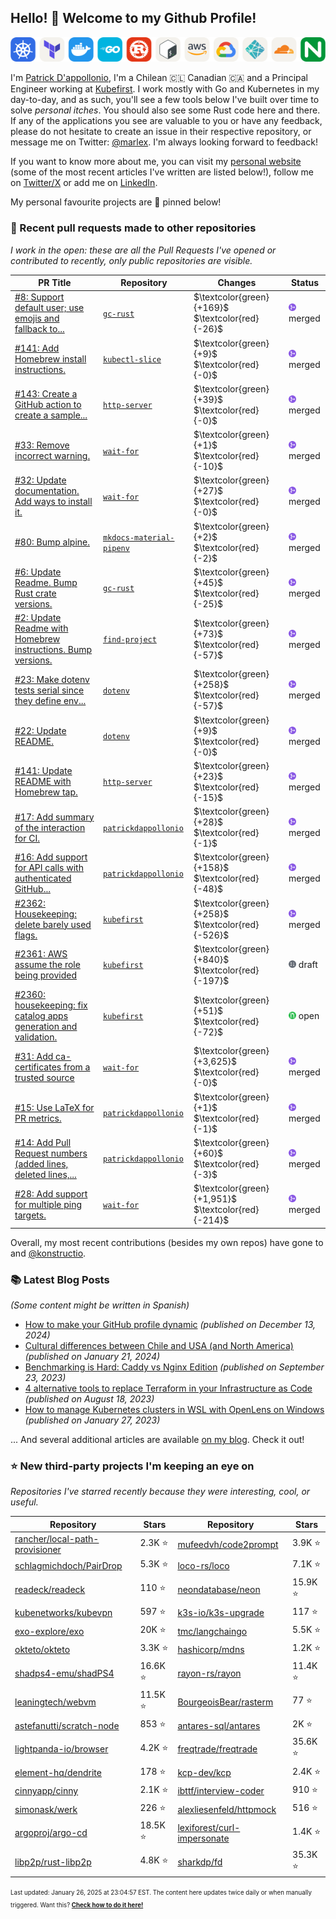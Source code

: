 <!-- DO NOT EDIT THIS FILE DIRECTLY! This file was automatically generated from the tool in this repo. -->

## Hello! :wave: Welcome to my Github Profile!

<p align="center">
  <picture><source media="(prefers-color-scheme: dark)" srcset="images/icons-dark.png"><source media="(prefers-color-scheme: light)" srcset="images/icons-light.png"><img src="images/icons-light.png" alt="Technologies I use"></picture>
</p>

I'm [Patrick D'appollonio](https://www.patrickdap.com), I'm a Chilean 🇨🇱 Canadian 🇨🇦 and a Principal Engineer working at [Kubefirst](https://kubefirst.io). I work mostly with Go and Kubernetes in my day-to-day, and as such, you'll see a few tools below I've built over time to solve *personal itches*. You should also see some Rust code here and there. If any of the applications you see are valuable to you or have any feedback, please do not hesitate to create an issue in their respective repository, or message me on Twitter: [@marlex](https://twitter.com/marlex). I'm always looking forward to feedback!

If you want to know more about me, you can visit my [personal website](https://www.patrickdap.com) (some of the most recent articles I've written are listed below!), follow me on [Twitter/X](https://twitter.com/marlex) or add me on [LinkedIn](https://www.linkedin.com/in/patrickdappollonio/).

My personal favourite projects are :pushpin: pinned below!
### :pencil: Recent pull requests made to other repositories

*I work in the open: these are all the Pull Requests I've opened or contributed to recently, only public repositories are visible.*

| PR Title | Repository | Changes | Status |
| --- | --- | --- | --- |
| [#8: Support default user; use emojis and fallback to...](https://github.com/patrickdappollonio/gc-rust/pull/8) | [`gc-rust`](https://github.com/patrickdappollonio/gc-rust) | $\textcolor{green}{+169}$ $\textcolor{red}{-26}$ | <picture><source media="(prefers-color-scheme: dark)" srcset="https://raw.githubusercontent.com/patrickdappollonio/patrickdappollonio/refs/heads/main/images/statuses/github-merged.png" width="12" height="12"><source media="(prefers-color-scheme: light)" srcset="https://raw.githubusercontent.com/patrickdappollonio/patrickdappollonio/refs/heads/main/images/statuses/github-merged.png" width="12" height="12"><img src="https://raw.githubusercontent.com/patrickdappollonio/patrickdappollonio/refs/heads/main/images/statuses/github-merged.png" width="12" height="12" alt="merged"></picture> merged |
| [#141: Add Homebrew install instructions.](https://github.com/patrickdappollonio/kubectl-slice/pull/141) | [`kubectl-slice`](https://github.com/patrickdappollonio/kubectl-slice) | $\textcolor{green}{+9}$ $\textcolor{red}{-0}$ | <picture><source media="(prefers-color-scheme: dark)" srcset="https://raw.githubusercontent.com/patrickdappollonio/patrickdappollonio/refs/heads/main/images/statuses/github-merged.png" width="12" height="12"><source media="(prefers-color-scheme: light)" srcset="https://raw.githubusercontent.com/patrickdappollonio/patrickdappollonio/refs/heads/main/images/statuses/github-merged.png" width="12" height="12"><img src="https://raw.githubusercontent.com/patrickdappollonio/patrickdappollonio/refs/heads/main/images/statuses/github-merged.png" width="12" height="12" alt="merged"></picture> merged |
| [#143: Create a GitHub action to create a sample...](https://github.com/patrickdappollonio/http-server/pull/143) | [`http-server`](https://github.com/patrickdappollonio/http-server) | $\textcolor{green}{+39}$ $\textcolor{red}{-0}$ | <picture><source media="(prefers-color-scheme: dark)" srcset="https://raw.githubusercontent.com/patrickdappollonio/patrickdappollonio/refs/heads/main/images/statuses/github-merged.png" width="12" height="12"><source media="(prefers-color-scheme: light)" srcset="https://raw.githubusercontent.com/patrickdappollonio/patrickdappollonio/refs/heads/main/images/statuses/github-merged.png" width="12" height="12"><img src="https://raw.githubusercontent.com/patrickdappollonio/patrickdappollonio/refs/heads/main/images/statuses/github-merged.png" width="12" height="12" alt="merged"></picture> merged |
| [#33: Remove incorrect warning.](https://github.com/patrickdappollonio/wait-for/pull/33) | [`wait-for`](https://github.com/patrickdappollonio/wait-for) | $\textcolor{green}{+1}$ $\textcolor{red}{-10}$ | <picture><source media="(prefers-color-scheme: dark)" srcset="https://raw.githubusercontent.com/patrickdappollonio/patrickdappollonio/refs/heads/main/images/statuses/github-merged.png" width="12" height="12"><source media="(prefers-color-scheme: light)" srcset="https://raw.githubusercontent.com/patrickdappollonio/patrickdappollonio/refs/heads/main/images/statuses/github-merged.png" width="12" height="12"><img src="https://raw.githubusercontent.com/patrickdappollonio/patrickdappollonio/refs/heads/main/images/statuses/github-merged.png" width="12" height="12" alt="merged"></picture> merged |
| [#32: Update documentation. Add ways to install it.](https://github.com/patrickdappollonio/wait-for/pull/32) | [`wait-for`](https://github.com/patrickdappollonio/wait-for) | $\textcolor{green}{+27}$ $\textcolor{red}{-0}$ | <picture><source media="(prefers-color-scheme: dark)" srcset="https://raw.githubusercontent.com/patrickdappollonio/patrickdappollonio/refs/heads/main/images/statuses/github-merged.png" width="12" height="12"><source media="(prefers-color-scheme: light)" srcset="https://raw.githubusercontent.com/patrickdappollonio/patrickdappollonio/refs/heads/main/images/statuses/github-merged.png" width="12" height="12"><img src="https://raw.githubusercontent.com/patrickdappollonio/patrickdappollonio/refs/heads/main/images/statuses/github-merged.png" width="12" height="12" alt="merged"></picture> merged |
| [#80: Bump alpine.](https://github.com/patrickdappollonio/mkdocs-material-pipenv/pull/80) | [`mkdocs-material-pipenv`](https://github.com/patrickdappollonio/mkdocs-material-pipenv) | $\textcolor{green}{+2}$ $\textcolor{red}{-2}$ | <picture><source media="(prefers-color-scheme: dark)" srcset="https://raw.githubusercontent.com/patrickdappollonio/patrickdappollonio/refs/heads/main/images/statuses/github-merged.png" width="12" height="12"><source media="(prefers-color-scheme: light)" srcset="https://raw.githubusercontent.com/patrickdappollonio/patrickdappollonio/refs/heads/main/images/statuses/github-merged.png" width="12" height="12"><img src="https://raw.githubusercontent.com/patrickdappollonio/patrickdappollonio/refs/heads/main/images/statuses/github-merged.png" width="12" height="12" alt="merged"></picture> merged |
| [#6: Update Readme. Bump Rust crate versions.](https://github.com/patrickdappollonio/gc-rust/pull/6) | [`gc-rust`](https://github.com/patrickdappollonio/gc-rust) | $\textcolor{green}{+45}$ $\textcolor{red}{-25}$ | <picture><source media="(prefers-color-scheme: dark)" srcset="https://raw.githubusercontent.com/patrickdappollonio/patrickdappollonio/refs/heads/main/images/statuses/github-merged.png" width="12" height="12"><source media="(prefers-color-scheme: light)" srcset="https://raw.githubusercontent.com/patrickdappollonio/patrickdappollonio/refs/heads/main/images/statuses/github-merged.png" width="12" height="12"><img src="https://raw.githubusercontent.com/patrickdappollonio/patrickdappollonio/refs/heads/main/images/statuses/github-merged.png" width="12" height="12" alt="merged"></picture> merged |
| [#2: Update Readme with Homebrew instructions. Bump versions.](https://github.com/patrickdappollonio/find-project/pull/2) | [`find-project`](https://github.com/patrickdappollonio/find-project) | $\textcolor{green}{+73}$ $\textcolor{red}{-57}$ | <picture><source media="(prefers-color-scheme: dark)" srcset="https://raw.githubusercontent.com/patrickdappollonio/patrickdappollonio/refs/heads/main/images/statuses/github-merged.png" width="12" height="12"><source media="(prefers-color-scheme: light)" srcset="https://raw.githubusercontent.com/patrickdappollonio/patrickdappollonio/refs/heads/main/images/statuses/github-merged.png" width="12" height="12"><img src="https://raw.githubusercontent.com/patrickdappollonio/patrickdappollonio/refs/heads/main/images/statuses/github-merged.png" width="12" height="12" alt="merged"></picture> merged |
| [#23: Make dotenv tests serial since they define env...](https://github.com/patrickdappollonio/dotenv/pull/23) | [`dotenv`](https://github.com/patrickdappollonio/dotenv) | $\textcolor{green}{+258}$ $\textcolor{red}{-57}$ | <picture><source media="(prefers-color-scheme: dark)" srcset="https://raw.githubusercontent.com/patrickdappollonio/patrickdappollonio/refs/heads/main/images/statuses/github-merged.png" width="12" height="12"><source media="(prefers-color-scheme: light)" srcset="https://raw.githubusercontent.com/patrickdappollonio/patrickdappollonio/refs/heads/main/images/statuses/github-merged.png" width="12" height="12"><img src="https://raw.githubusercontent.com/patrickdappollonio/patrickdappollonio/refs/heads/main/images/statuses/github-merged.png" width="12" height="12" alt="merged"></picture> merged |
| [#22: Update README.](https://github.com/patrickdappollonio/dotenv/pull/22) | [`dotenv`](https://github.com/patrickdappollonio/dotenv) | $\textcolor{green}{+9}$ $\textcolor{red}{-0}$ | <picture><source media="(prefers-color-scheme: dark)" srcset="https://raw.githubusercontent.com/patrickdappollonio/patrickdappollonio/refs/heads/main/images/statuses/github-merged.png" width="12" height="12"><source media="(prefers-color-scheme: light)" srcset="https://raw.githubusercontent.com/patrickdappollonio/patrickdappollonio/refs/heads/main/images/statuses/github-merged.png" width="12" height="12"><img src="https://raw.githubusercontent.com/patrickdappollonio/patrickdappollonio/refs/heads/main/images/statuses/github-merged.png" width="12" height="12" alt="merged"></picture> merged |
| [#141: Update README with Homebrew tap.](https://github.com/patrickdappollonio/http-server/pull/141) | [`http-server`](https://github.com/patrickdappollonio/http-server) | $\textcolor{green}{+23}$ $\textcolor{red}{-15}$ | <picture><source media="(prefers-color-scheme: dark)" srcset="https://raw.githubusercontent.com/patrickdappollonio/patrickdappollonio/refs/heads/main/images/statuses/github-merged.png" width="12" height="12"><source media="(prefers-color-scheme: light)" srcset="https://raw.githubusercontent.com/patrickdappollonio/patrickdappollonio/refs/heads/main/images/statuses/github-merged.png" width="12" height="12"><img src="https://raw.githubusercontent.com/patrickdappollonio/patrickdappollonio/refs/heads/main/images/statuses/github-merged.png" width="12" height="12" alt="merged"></picture> merged |
| [#17: Add summary of the interaction for CI.](https://github.com/patrickdappollonio/patrickdappollonio/pull/17) | [`patrickdappollonio`](https://github.com/patrickdappollonio/patrickdappollonio) | $\textcolor{green}{+28}$ $\textcolor{red}{-1}$ | <picture><source media="(prefers-color-scheme: dark)" srcset="https://raw.githubusercontent.com/patrickdappollonio/patrickdappollonio/refs/heads/main/images/statuses/github-merged.png" width="12" height="12"><source media="(prefers-color-scheme: light)" srcset="https://raw.githubusercontent.com/patrickdappollonio/patrickdappollonio/refs/heads/main/images/statuses/github-merged.png" width="12" height="12"><img src="https://raw.githubusercontent.com/patrickdappollonio/patrickdappollonio/refs/heads/main/images/statuses/github-merged.png" width="12" height="12" alt="merged"></picture> merged |
| [#16: Add support for API calls with authenticated GitHub...](https://github.com/patrickdappollonio/patrickdappollonio/pull/16) | [`patrickdappollonio`](https://github.com/patrickdappollonio/patrickdappollonio) | $\textcolor{green}{+158}$ $\textcolor{red}{-48}$ | <picture><source media="(prefers-color-scheme: dark)" srcset="https://raw.githubusercontent.com/patrickdappollonio/patrickdappollonio/refs/heads/main/images/statuses/github-merged.png" width="12" height="12"><source media="(prefers-color-scheme: light)" srcset="https://raw.githubusercontent.com/patrickdappollonio/patrickdappollonio/refs/heads/main/images/statuses/github-merged.png" width="12" height="12"><img src="https://raw.githubusercontent.com/patrickdappollonio/patrickdappollonio/refs/heads/main/images/statuses/github-merged.png" width="12" height="12" alt="merged"></picture> merged |
| [#2362: Housekeeping: delete barely used flags.](https://github.com/konstructio/kubefirst/pull/2362) | [`kubefirst`](https://github.com/konstructio/kubefirst) | $\textcolor{green}{+258}$ $\textcolor{red}{-526}$ | <picture><source media="(prefers-color-scheme: dark)" srcset="https://raw.githubusercontent.com/patrickdappollonio/patrickdappollonio/refs/heads/main/images/statuses/github-merged.png" width="12" height="12"><source media="(prefers-color-scheme: light)" srcset="https://raw.githubusercontent.com/patrickdappollonio/patrickdappollonio/refs/heads/main/images/statuses/github-merged.png" width="12" height="12"><img src="https://raw.githubusercontent.com/patrickdappollonio/patrickdappollonio/refs/heads/main/images/statuses/github-merged.png" width="12" height="12" alt="merged"></picture> merged |
| [#2361: AWS assume the role being provided](https://github.com/konstructio/kubefirst/pull/2361) | [`kubefirst`](https://github.com/konstructio/kubefirst) | $\textcolor{green}{+840}$ $\textcolor{red}{-197}$ | <picture><source media="(prefers-color-scheme: dark)" srcset="https://raw.githubusercontent.com/patrickdappollonio/patrickdappollonio/refs/heads/main/images/statuses/github-draft.png" width="12" height="12"><source media="(prefers-color-scheme: light)" srcset="https://raw.githubusercontent.com/patrickdappollonio/patrickdappollonio/refs/heads/main/images/statuses/github-draft.png" width="12" height="12"><img src="https://raw.githubusercontent.com/patrickdappollonio/patrickdappollonio/refs/heads/main/images/statuses/github-draft.png" width="12" height="12" alt="draft"></picture> draft |
| [#2360: housekeeping: fix catalog apps generation and validation.](https://github.com/konstructio/kubefirst/pull/2360) | [`kubefirst`](https://github.com/konstructio/kubefirst) | $\textcolor{green}{+51}$ $\textcolor{red}{-72}$ | <picture><source media="(prefers-color-scheme: dark)" srcset="https://raw.githubusercontent.com/patrickdappollonio/patrickdappollonio/refs/heads/main/images/statuses/github-open.png" width="12" height="12"><source media="(prefers-color-scheme: light)" srcset="https://raw.githubusercontent.com/patrickdappollonio/patrickdappollonio/refs/heads/main/images/statuses/github-open.png" width="12" height="12"><img src="https://raw.githubusercontent.com/patrickdappollonio/patrickdappollonio/refs/heads/main/images/statuses/github-open.png" width="12" height="12" alt="open"></picture> open |
| [#31: Add ca-certificates from a trusted source](https://github.com/patrickdappollonio/wait-for/pull/31) | [`wait-for`](https://github.com/patrickdappollonio/wait-for) | $\textcolor{green}{+3,625}$ $\textcolor{red}{-0}$ | <picture><source media="(prefers-color-scheme: dark)" srcset="https://raw.githubusercontent.com/patrickdappollonio/patrickdappollonio/refs/heads/main/images/statuses/github-merged.png" width="12" height="12"><source media="(prefers-color-scheme: light)" srcset="https://raw.githubusercontent.com/patrickdappollonio/patrickdappollonio/refs/heads/main/images/statuses/github-merged.png" width="12" height="12"><img src="https://raw.githubusercontent.com/patrickdappollonio/patrickdappollonio/refs/heads/main/images/statuses/github-merged.png" width="12" height="12" alt="merged"></picture> merged |
| [#15: Use LaTeX for PR metrics.](https://github.com/patrickdappollonio/patrickdappollonio/pull/15) | [`patrickdappollonio`](https://github.com/patrickdappollonio/patrickdappollonio) | $\textcolor{green}{+1}$ $\textcolor{red}{-1}$ | <picture><source media="(prefers-color-scheme: dark)" srcset="https://raw.githubusercontent.com/patrickdappollonio/patrickdappollonio/refs/heads/main/images/statuses/github-merged.png" width="12" height="12"><source media="(prefers-color-scheme: light)" srcset="https://raw.githubusercontent.com/patrickdappollonio/patrickdappollonio/refs/heads/main/images/statuses/github-merged.png" width="12" height="12"><img src="https://raw.githubusercontent.com/patrickdappollonio/patrickdappollonio/refs/heads/main/images/statuses/github-merged.png" width="12" height="12" alt="merged"></picture> merged |
| [#14: Add Pull Request numbers (added lines, deleted lines,...](https://github.com/patrickdappollonio/patrickdappollonio/pull/14) | [`patrickdappollonio`](https://github.com/patrickdappollonio/patrickdappollonio) | $\textcolor{green}{+60}$ $\textcolor{red}{-3}$ | <picture><source media="(prefers-color-scheme: dark)" srcset="https://raw.githubusercontent.com/patrickdappollonio/patrickdappollonio/refs/heads/main/images/statuses/github-merged.png" width="12" height="12"><source media="(prefers-color-scheme: light)" srcset="https://raw.githubusercontent.com/patrickdappollonio/patrickdappollonio/refs/heads/main/images/statuses/github-merged.png" width="12" height="12"><img src="https://raw.githubusercontent.com/patrickdappollonio/patrickdappollonio/refs/heads/main/images/statuses/github-merged.png" width="12" height="12" alt="merged"></picture> merged |
| [#28: Add support for multiple ping targets.](https://github.com/patrickdappollonio/wait-for/pull/28) | [`wait-for`](https://github.com/patrickdappollonio/wait-for) | $\textcolor{green}{+1,951}$ $\textcolor{red}{-214}$ | <picture><source media="(prefers-color-scheme: dark)" srcset="https://raw.githubusercontent.com/patrickdappollonio/patrickdappollonio/refs/heads/main/images/statuses/github-merged.png" width="12" height="12"><source media="(prefers-color-scheme: light)" srcset="https://raw.githubusercontent.com/patrickdappollonio/patrickdappollonio/refs/heads/main/images/statuses/github-merged.png" width="12" height="12"><img src="https://raw.githubusercontent.com/patrickdappollonio/patrickdappollonio/refs/heads/main/images/statuses/github-merged.png" width="12" height="12" alt="merged"></picture> merged |


Overall, my most recent contributions (besides my own repos) have gone to 
and [@konstructio](https://github.com/konstructio).
### :books: Latest Blog Posts

*(Some content might be written in Spanish)*


* [How to make your GitHub profile dynamic](https://www.patrickdap.com/post/make-github-profile-dynamic/?ref=github-profile) *(published on December 13, 2024)*
* [Cultural differences between Chile and USA (and North America)](https://www.patrickdap.com/post/cultural-differences-chile-usa/?ref=github-profile) *(published on January 21, 2024)*
* [Benchmarking is Hard: Caddy vs Nginx Edition](https://www.patrickdap.com/post/benchmarking-is-hard/?ref=github-profile) *(published on September 23, 2023)*
* [4 alternative tools to replace Terraform in your Infrastructure as Code](https://www.patrickdap.com/post/ideas-replace-terraform/?ref=github-profile) *(published on August 18, 2023)*
* [How to manage Kubernetes clusters in WSL with OpenLens on Windows](https://www.patrickdap.com/post/openlens-wsl/?ref=github-profile) *(published on January 27, 2023)*

... And several additional articles are available [on my blog](https://www.patrickdap.com/). Check it out!



### :star: New third-party projects I'm keeping an eye on

*Repositories I've starred recently because they were interesting, cool, or useful.*

| Repository | Stars | Repository | Stars |
|------------|-------|------------|-------|
|  [rancher/local-path-provisioner](https://github.com/rancher/local-path-provisioner)  |  2.3K :star:  |  [mufeedvh/code2prompt](https://github.com/mufeedvh/code2prompt)  |  3.9K :star:  |
|  [schlagmichdoch/PairDrop](https://github.com/schlagmichdoch/PairDrop)  |  5.3K :star:  |  [loco-rs/loco](https://github.com/loco-rs/loco)  |  7.1K :star:  |
|  [readeck/readeck](https://github.com/readeck/readeck)  |  110 :star:  |  [neondatabase/neon](https://github.com/neondatabase/neon)  |  15.9K :star:  |
|  [kubenetworks/kubevpn](https://github.com/kubenetworks/kubevpn)  |  597 :star:  |  [k3s-io/k3s-upgrade](https://github.com/k3s-io/k3s-upgrade)  |  117 :star:  |
|  [exo-explore/exo](https://github.com/exo-explore/exo)  |  20K :star:  |  [tmc/langchaingo](https://github.com/tmc/langchaingo)  |  5.5K :star:  |
|  [okteto/okteto](https://github.com/okteto/okteto)  |  3.3K :star:  |  [hashicorp/mdns](https://github.com/hashicorp/mdns)  |  1.2K :star:  |
|  [shadps4-emu/shadPS4](https://github.com/shadps4-emu/shadPS4)  |  16.6K :star:  |  [rayon-rs/rayon](https://github.com/rayon-rs/rayon)  |  11.4K :star:  |
|  [leaningtech/webvm](https://github.com/leaningtech/webvm)  |  11.5K :star:  |  [BourgeoisBear/rasterm](https://github.com/BourgeoisBear/rasterm)  |  77 :star:  |
|  [astefanutti/scratch-node](https://github.com/astefanutti/scratch-node)  |  853 :star:  |  [antares-sql/antares](https://github.com/antares-sql/antares)  |  2K :star:  |
|  [lightpanda-io/browser](https://github.com/lightpanda-io/browser)  |  4.2K :star:  |  [freqtrade/freqtrade](https://github.com/freqtrade/freqtrade)  |  35.6K :star:  |
|  [element-hq/dendrite](https://github.com/element-hq/dendrite)  |  178 :star:  |  [kcp-dev/kcp](https://github.com/kcp-dev/kcp)  |  2.4K :star:  |
|  [cinnyapp/cinny](https://github.com/cinnyapp/cinny)  |  2.1K :star:  |  [ibttf/interview-coder](https://github.com/ibttf/interview-coder)  |  910 :star:  |
|  [simonask/werk](https://github.com/simonask/werk)  |  226 :star:  |  [alexliesenfeld/httpmock](https://github.com/alexliesenfeld/httpmock)  |  516 :star:  |
|  [argoproj/argo-cd](https://github.com/argoproj/argo-cd)  |  18.5K :star:  |  [lexiforest/curl-impersonate](https://github.com/lexiforest/curl-impersonate)  |  1.4K :star:  |
|  [libp2p/rust-libp2p](https://github.com/libp2p/rust-libp2p)  |  4.8K :star:  |  [sharkdp/fd](https://github.com/sharkdp/fd)  |  35.3K :star:  |

<sup><sub>Last updated: January 26, 2025 at 23:04:57 EST. The content here updates twice daily or when manually triggered. Want this? [**Check how to do it here!**](./HOWTO.md)</sup></sub>
